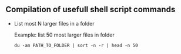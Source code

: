 ## Compilation of usefull shell script commands

- List most N larger files in a folder

  Example: list 50 most larger files in folder
  
  ```
  du -am PATH_TO_FOLDER | sort -n -r | head -n 50 
  ```
